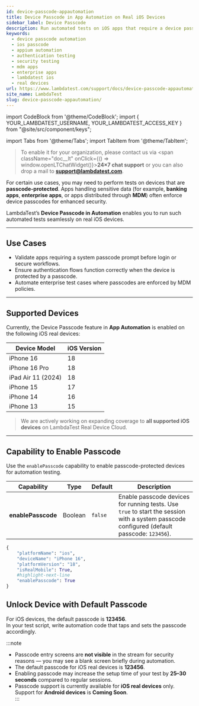 ```yaml
---
id: device-passcode-appautomation
title: Device Passcode in App Automation on Real iOS Devices
sidebar_label: Device Passcode
description: Run automated tests on iOS apps that require a device passcode during execution on real devices.
keywords:
  - device passcode automation
  - ios passcode
  - appium automation
  - authentication testing
  - security testing
  - mdm apps
  - enterprise apps
  - lambdatest ios
  - real devices
url: https://www.lambdatest.com/support/docs/device-passcode-appautomation/
site_name: LambdaTest
slug: device-passcode-appautomation/
---
```


import CodeBlock from '@theme/CodeBlock';
import { YOUR_LAMBDATEST_USERNAME, YOUR_LAMBDATEST_ACCESS_KEY } from "@site/src/component/keys";

import Tabs from '@theme/Tabs';
import TabItem from '@theme/TabItem';

<script type="application/ld+json"
      dangerouslySetInnerHTML={{ __html: JSON.stringify({
       "@context": "https://schema.org",
        "@type": "BreadcrumbList",
        "itemListElement": [{
          "@type": "ListItem",
          "position": 1,
          "name": "Home",
          "item": "https://www.lambdatest.com"
        },{
          "@type": "ListItem",
          "position": 2,
          "name": "Support",
          "item": "https://www.lambdatest.com/support/docs/"
        },{
          "@type": "ListItem",
          "position": 3,
          "name": "Device Passcode in App Automation",
          "item": "https://www.lambdatest.com/support/docs/device-passcode-appautomation/"
        }]
      })
    }}
></script>

> To enable it for your organization, please contact us via <span className="doc__lt" onClick={() => window.openLTChatWidget()}>**24×7 chat support**</span> or you can also drop a mail to **support@lambdatest.com**.<br />

For certain use cases, you may need to perform tests on devices that are **passcode-protected**. Apps handling sensitive data (for example, **banking apps**, **enterprise apps**, or apps distributed through **MDM**) often enforce device passcodes for enhanced security.  

LambdaTest’s **Device Passcode in Automation** enables you to run such automated tests seamlessly on real iOS devices.

---

## Use Cases

- Validate apps requiring a system passcode prompt before login or secure workflows.  
- Ensure authentication flows function correctly when the device is protected by a passcode.  
- Automate enterprise test cases where passcodes are enforced by MDM policies.  

---

## Supported Devices

Currently, the Device Passcode feature in **App Automation** is enabled on the following iOS real devices:  

| Device Model          | iOS Version |
|-----------------------|-------------|
| iPhone 16            | 18        |
| iPhone 16 Pro        | 18        |
| iPad Air 11 (2024)   | 18        |
| iPhone 15            | 17        |
| iPhone 14            | 16        |
| iPhone 13            | 15        |

> We are actively working on expanding coverage to **all supported iOS devices** on LambdaTest Real Device Cloud.  
---

## Capability to Enable Passcode

Use the `enablePasscode` capability to enable passcode-protected devices for automation testing.  

| Capability      | Type    | Default | Description |
|-----------------|---------|---------|-------------|
| **enablePasscode** | Boolean | `false` | Enable passcode devices for running tests. Use `true` to start the session with a system passcode configured (default passcode: `123456`). |



```python
{
    "platformName": "ios",
    "deviceName": "iPhone 16",
    "platformVersion": "18",
    "isRealMobile": True,
    #highlight-next-line
    "enablePasscode": True
}
```
## Unlock Device with Default Passcode

For iOS devices, the default passcode is **123456**.  
In your test script, write automation code that taps and sets the passcode accordingly.

:::note
- Passcode entry screens are **not visible** in the stream for security reasons — you may see a blank screen briefly during automation.  
- The default passcode for iOS real devices is **123456**.  
- Enabling passcode may increase the setup time of your test by **25–30 seconds** compared to regular sessions.  
- Passcode support is currently available for **iOS real devices** only. Support for **Android devices** is **Coming Soon**.  
:::

